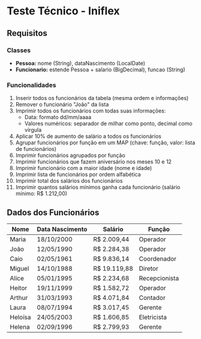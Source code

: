 # Teste Técnico - Iniflex

## Requisitos

### Classes
- **Pessoa:** nome (String), dataNascimento (LocalDate)
- **Funcionario:** estende Pessoa + salario (BigDecimal), funcao (String)

### Funcionalidades
1. Inserir todos os funcionários da tabela (mesma ordem e informações)
2. Remover o funcionário "João" da lista
3. Imprimir todos os funcionários com todas suas informações:
   - Data: formato dd/mm/aaaa
   - Valores numéricos: separador de milhar como ponto, decimal como vírgula
4. Aplicar 10% de aumento de salário a todos os funcionários
5. Agrupar funcionários por função em um MAP (chave: função, valor: lista de funcionários)
6. Imprimir funcionários agrupados por função
7. Imprimir funcionários que fazem aniversário nos meses 10 e 12
8. Imprimir funcionário com a maior idade (nome e idade)
9. Imprimir lista de funcionários por ordem alfabética
10. Imprimir total dos salários dos funcionários
11. Imprimir quantos salários mínimos ganha cada funcionário (salário mínimo: R$ 1.212,00)

## Dados dos Funcionários

| Nome | Data Nascimento | Salário | Função |
|------|----------------|---------|---------|
| Maria | 18/10/2000 | R$ 2.009,44 | Operador |
| João | 12/05/1990 | R$ 2.284,38 | Operador |
| Caio | 02/05/1961 | R$ 9.836,14 | Coordenador |
| Miguel | 14/10/1988 | R$ 19.119,88 | Diretor |
| Alice | 05/01/1995 | R$ 2.234,68 | Recepcionista |
| Heitor | 19/11/1999 | R$ 1.582,72 | Operador |
| Arthur | 31/03/1993 | R$ 4.071,84 | Contador |
| Laura | 08/07/1994 | R$ 3.017,45 | Gerente |
| Heloísa | 24/05/2003 | R$ 1.606,85 | Eletricista |
| Helena | 02/09/1996 | R$ 2.799,93 | Gerente |